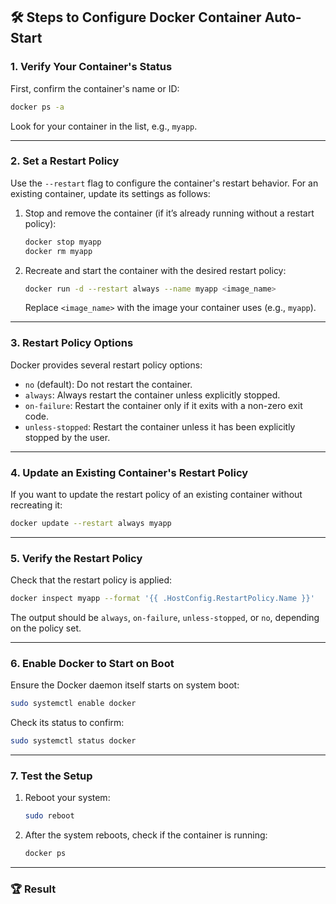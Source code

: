 ## 🛠 Steps to Configure Docker Container Auto-Start

### 1. Verify Your Container's Status
First, confirm the container's name or ID:

```bash
docker ps -a
```

Look for your container in the list, e.g., `myapp`.

---

### 2. Set a Restart Policy
Use the `--restart` flag to configure the container's restart behavior. For an existing container, update its settings as follows:

1. Stop and remove the container (if it’s already running without a restart policy):

   ```bash
   docker stop myapp
   docker rm myapp
   ```

2. Recreate and start the container with the desired restart policy:

   ```bash
   docker run -d --restart always --name myapp <image_name>
   ```

   Replace `<image_name>` with the image your container uses (e.g., `myapp`).

---

### 3. Restart Policy Options

Docker provides several restart policy options:

- `no` (default): Do not restart the container.
- `always`: Always restart the container unless explicitly stopped.
- `on-failure`: Restart the container only if it exits with a non-zero exit code.
- `unless-stopped`: Restart the container unless it has been explicitly stopped by the user.

---

### 4. Update an Existing Container's Restart Policy
If you want to update the restart policy of an existing container without recreating it:

```bash
docker update --restart always myapp
```

---

### 5. Verify the Restart Policy
Check that the restart policy is applied:

```bash
docker inspect myapp --format '{{ .HostConfig.RestartPolicy.Name }}'
```

The output should be `always`, `on-failure`, `unless-stopped`, or `no`, depending on the policy set.

---

### 6. Enable Docker to Start on Boot
Ensure the Docker daemon itself starts on system boot:

```bash
sudo systemctl enable docker
```

Check its status to confirm:

```bash
sudo systemctl status docker
```

---

### 7. Test the Setup
1. Reboot your system:

   ```bash
   sudo reboot
   ```

2. After the system reboots, check if the container is running:

   ```bash
   docker ps
   ```

---

### 🏆 Result
